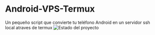 # Android-VPS-Termux
Un pequeño script que convierte tu teléfono Android en un servidor ssh local atraves de termux 
![Estado del proyecto](https://img.shields.io/badge/estado-en_construcción-yellow.svg)

